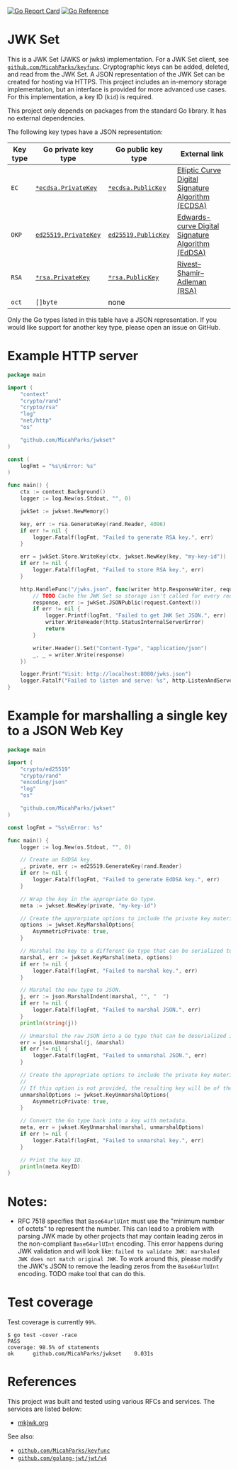 [![Go Report Card](https://goreportcard.com/badge/github.com/MicahParks/jwkset)](https://goreportcard.com/report/github.com/MicahParks/jwkset) [![Go Reference](https://pkg.go.dev/badge/github.com/MicahParks/jwkset.svg)](https://pkg.go.dev/github.com/MicahParks/jwkset)

# JWK Set

This is a JWK Set (JWKS or jwks) implementation. For a JWK Set client,
see [`github.com/MicahParks/keyfunc`](https://github.com/MicahParks/keyfunc). Cryptographic keys can be added, deleted,
and read from the JWK Set. A JSON representation of the JWK Set can be created for hosting via HTTPS. This project
includes an in-memory storage implementation, but an interface is provided for more advanced use cases. For this
implementation, a key ID (`kid`) is required.

This project only depends on packages from the standard Go library. It has no external dependencies.

The following key types have a JSON representation:

| Key type | Go private key type                                                  | Go public key type                                                 | External link                                                                                                                  |
|----------|----------------------------------------------------------------------|--------------------------------------------------------------------|--------------------------------------------------------------------------------------------------------------------------------|
| `EC`     | [`*ecdsa.PrivateKey`](https://pkg.go.dev/crypto/ecdsa#PrivateKey)    | [`*ecdsa.PublicKey`](https://pkg.go.dev/crypto/ecdsa#PublicKey)    | [Elliptic Curve Digital Signature Algorithm (ECDSA)](https://en.wikipedia.org/wiki/Elliptic_Curve_Digital_Signature_Algorithm) |
| `OKP`    | [`ed25519.PrivateKey`](https://pkg.go.dev/crypto/ed25519#PrivateKey) | [`ed25519.PublicKey`](https://pkg.go.dev/crypto/ed25519#PublicKey) | [Edwards-curve Digital Signature Algorithm (EdDSA)](https://en.wikipedia.org/wiki/EdDSA)                                       |
| `RSA`    | [`*rsa.PrivateKey`](https://pkg.go.dev/crypto/rsa#PrivateKey)        | [`*rsa.PublicKey`](https://pkg.go.dev/crypto/rsa#PublicKey)        | [Rivest–Shamir–Adleman (RSA)](https://en.wikipedia.org/wiki/RSA_(cryptosystem))                                                |
| `oct`    | `[]byte`                                                             | none                                                               |                                                                                                                                |

Only the Go types listed in this table have a JSON representation. If you would like support for another key type,
please open an issue on GitHub.

# Example HTTP server

```go
package main

import (
	"context"
	"crypto/rand"
	"crypto/rsa"
	"log"
	"net/http"
	"os"

	"github.com/MicahParks/jwkset"
)

const (
	logFmt = "%s\nError: %s"
)

func main() {
	ctx := context.Background()
	logger := log.New(os.Stdout, "", 0)

	jwkSet := jwkset.NewMemory()

	key, err := rsa.GenerateKey(rand.Reader, 4096)
	if err != nil {
		logger.Fatalf(logFmt, "Failed to generate RSA key.", err)
	}

	err = jwkSet.Store.WriteKey(ctx, jwkset.NewKey(key, "my-key-id"))
	if err != nil {
		logger.Fatalf(logFmt, "Failed to store RSA key.", err)
	}

	http.HandleFunc("/jwks.json", func(writer http.ResponseWriter, request *http.Request) {
		// TODO Cache the JWK Set so storage isn't called for every request.
		response, err := jwkSet.JSONPublic(request.Context())
		if err != nil {
			logger.Printf(logFmt, "Failed to get JWK Set JSON.", err)
			writer.WriteHeader(http.StatusInternalServerError)
			return
		}

		writer.Header().Set("Content-Type", "application/json")
		_, _ = writer.Write(response)
	})

	logger.Print("Visit: http://localhost:8080/jwks.json")
	logger.Fatalf("Failed to listen and serve: %s", http.ListenAndServe(":8080", nil))
}
```

# Example for marshalling a single key to a JSON Web Key

```go
package main

import (
	"crypto/ed25519"
	"crypto/rand"
	"encoding/json"
	"log"
	"os"

	"github.com/MicahParks/jwkset"
)

const logFmt = "%s\nError: %s"

func main() {
	logger := log.New(os.Stdout, "", 0)

	// Create an EdDSA key.
	_, private, err := ed25519.GenerateKey(rand.Reader)
	if err != nil {
		logger.Fatalf(logFmt, "Failed to generate EdDSA key.", err)
	}

	// Wrap the key in the appropriate Go type.
	meta := jwkset.NewKey(private, "my-key-id")

	// Create the approrpiate options to include the private key material in the JSON representation.
	options := jwkset.KeyMarshalOptions{
		AsymmetricPrivate: true,
	}

	// Marshal the key to a different Go type that can be serialized to JSON.
	marshal, err := jwkset.KeyMarshal(meta, options)
	if err != nil {
		logger.Fatalf(logFmt, "Failed to marshal key.", err)
	}

	// Marshal the new type to JSON.
	j, err := json.MarshalIndent(marshal, "", "  ")
	if err != nil {
		logger.Fatalf(logFmt, "Failed to marshal JSON.", err)
	}
	println(string(j))

	// Unmarshal the raw JSON into a Go type that can be deserialized into a key.
	err = json.Unmarshal(j, &marshal)
	if err != nil {
		logger.Fatalf(logFmt, "Failed to unmarshal JSON.", err)
	}

	// Create the appropriate options to include the private key material in the deserialization.
	//
	// If this option is not provided, the resulting key will be of the type ed25519.PublicKey.
	unmarshalOptions := jwkset.KeyUnmarshalOptions{
		AsymmetricPrivate: true,
	}

	// Convert the Go type back into a key with metadata.
	meta, err = jwkset.KeyUnmarshal(marshal, unmarshalOptions)
	if err != nil {
		logger.Fatalf(logFmt, "Failed to unmarshal key.", err)
	}

	// Print the key ID.
	println(meta.KeyID)
}
```

# Notes:

* RFC 7518 specifies that `Base64urlUInt` must use the "minimum number of octets" to represent the number. This can lead
  to a problem with parsing JWK made by other projects that may contain leading zeros in the
  non-compliant `Base64urlUInt` encoding. This error happens during JWK validation and will look
  like: `failed to validate JWK: marshaled JWK does not match original JWK`. To work around this, please modify the
  JWK's JSON to remove the leading zeros from the `Base64urlUInt` encoding. TODO make tool that can do this.

# Test coverage

Test coverage is currently `99%`.

```
$ go test -cover -race
PASS
coverage: 98.5% of statements
ok      github.com/MicahParks/jwkset    0.031s
```

# References

This project was built and tested using various RFCs and services. The services are listed below:

* [mkjwk.org](https://github.com/mitreid-connect/mkjwk.org)

See also:

* [`github.com/MicahParks/keyfunc`](https://github.com/MicahParks/keyfunc)
* [`github.com/golang-jwt/jwt/v4`](https://github.com/golang-jwt/jwt)
